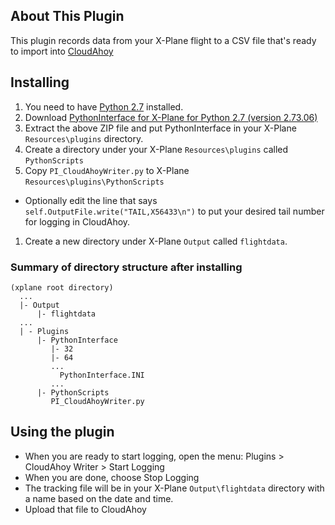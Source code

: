 ## About This Plugin
This plugin records data from your X-Plane flight to a CSV file that's ready to import into [CloudAhoy](https://www.cloudahoy.com/)

## Installing
1. You need to have [Python 2.7](https://www.python.org/downloads/release/python-279/) installed.
1. Download [PythonInterface for X-Plane for Python 2.7 (version 2.73.06)](http://www.xpluginsdk.org/python_interface_latest_downloads.htm)
1. Extract the above ZIP file and put PythonInterface in your X-Plane `Resources\plugins` directory.
1. Create a directory under your X-Plane `Resources\plugins` called `PythonScripts`
1. Copy `PI_CloudAhoyWriter.py` to  X-Plane `Resources\plugins\PythonScripts`
  * Optionally edit the line that says `self.OutputFile.write("TAIL,X56433\n")` to put your desired tail number for logging in CloudAhoy.
1. Create a new directory under X-Plane `Output` called `flightdata`.

### Summary of directory structure after installing
```
(xplane root directory)
  ...
  |- Output
      |- flightdata
  ...
  | - Plugins
      |- PythonInterface
         |- 32
         |- 64
         ...
           PythonInterface.INI
         ...
      |- PythonScripts
         PI_CloudAhoyWriter.py
```
## Using the plugin
* When you are ready to start logging, open the menu: Plugins > CloudAhoy Writer > Start Logging
* When you are done, choose Stop Logging
* The tracking file will be in your X-Plane `Output\flightdata` directory with a name based on the date and time.
* Upload that file to CloudAhoy

